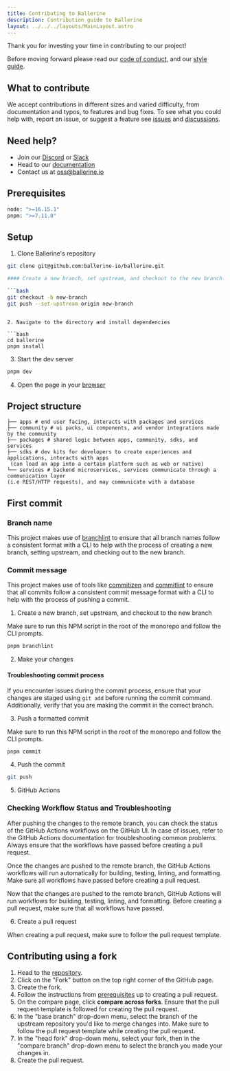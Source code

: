 ```yaml
---
title: Contributing to Ballerine
description: Contribution guide to Ballerine
layout: ../../../layouts/MainLayout.astro
---
```


Thank you for investing your time in contributing to our project!

Before moving forward please read our [code of conduct](CODE_OF_CONDUCT.md), and our [style guide](STYLE_GUIDE.md).

## What to contribute

We accept contributions in different sizes and varied difficulty, from documentation and typos, to features and bug fixes. To see what you could help with, report an issue, or suggest a feature see [issues](https://github.com/ballerine-io/ballerine/issues) and [discussions](https://github.com/ballerine-io/ballerine/discussions).

## Need help?

- Join our [Discord](https://discord.gg/e2rQE4YygA) or [Slack](https://join.slack.com/t/ballerine-oss/shared_invite/zt-1iu6otkok-OqBF3TrcpUmFd9oUjNs2iw)
- Head to our [documentation](README.md)
- Contact us at [oss@ballerine.io](mailto:oss@ballerine.io)

## Prerequisites

```bash
node: ">=16.15.1"
pnpm: ">=7.11.0"
```

## Setup

1. Clone Ballerine's repository

```bash
git clone git@github.com:ballerine-io/ballerine.git

#### Create a new branch, set upstream, and checkout to the new branch

```bash
git checkout -b new-branch
git push --set-upstream origin new-branch
```
```

2. Navigate to the directory and install dependencies

```bash
cd ballerine
pnpm install
```

3. Start the dev server

```bash
pnpm dev
```

4. Open the page in your [browser](http://localhost:3000/)

## Project structure

```
├── apps # end user facing, interacts with packages and services
├── community # ui packs, ui components, and vendor integrations made by the community
├── packages # shared logic between apps, community, sdks, and services
├── sdks # dev kits for developers to create experiences and applications, interacts with apps
 (can load an app into a certain platform such as web or native)
└── services # backend microservices, services communicate through a communication layer
(i.e REST/HTTP requests), and may communicate with a database
```

## First commit

### Branch name

This project makes use of [branchlint](https://github.com/Omri-Levy/branchlint) to ensure that all branch names follow a consistent format with a CLI to help with the process of creating a new branch, setting upstream, and checking out to the new branch.

### Commit message

This project makes use of tools like [commitizen](https://github.com/commitizen/cz-cli) and [commitlint](https://github.com/conventional-changelog/commitlint) to ensure that all commits follow a consistent commit message format with a CLI to help with the process of pushing a commit.

1. Create a new branch, set upstream, and checkout to the new branch

Make sure to run this NPM script in the root of the monorepo and follow the CLI prompts.

```bash
pnpm branchlint
```

2. Make your changes

#### Troubleshooting commit process
If you encounter issues during the commit process, ensure that your changes are staged using `git add` before running the commit command. Additionally, verify that you are making the commit in the correct branch.

3. Push a formatted commit

Make sure to run this NPM script in the root of the monorepo and follow the CLI prompts.

```bash
pnpm commit
```

4. Push the commit

```bash
git push
```

5. GitHub Actions

### Checking Workflow Status and Troubleshooting

After pushing the changes to the remote branch, you can check the status of the GitHub Actions workflows on the GitHub UI. In case of issues, refer to the GitHub Actions documentation for troubleshooting common problems. Always ensure that the workflows have passed before creating a pull request.

Once the changes are pushed to the remote branch, the GitHub Actions workflows will run automatically for building, testing, linting, and formatting. Make sure all workflows have passed before creating a pull request.

Now that the changes are pushed to the remote branch, GitHub Actions will run workflows for building, testing, linting, and formatting. Before creating a pull request, make sure that all workflows have passed.

6. Create a pull request

When creating a pull request, make sure to follow the pull request template.

## Contributing using a fork

1. Head to the [repository](https://www.github.com/ballerine-io/ballerine).
2. Click on the "Fork" button on the top right corner of the GitHub page.
3. Create the fork.
4. Follow the instructions from [prerequisites](#prerequisites) up to creating a pull request.
5. On the compare page, click **compare across forks**. Ensure that the pull request template is followed for creating the pull request.
6. In the "base branch" drop-down menu, select the branch of the upstream repository you'd like to merge changes into. Make sure to follow the pull request template while creating the pull request.
7. In the "head fork" drop-down menu, select your fork, then in the "compare branch" drop-down menu to select the branch you made your changes in.
8. Create the pull request.
